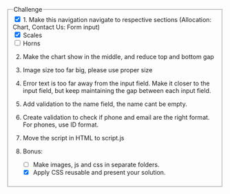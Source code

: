 

<fieldset>
    <legend>Challenge</legend>

<div>
    <input type="checkbox" id="1. Make this navigation navigate to respective sections (Allocation: Chart, Contact Us: Form input)" name="1. Make this navigation navigate to respective sections (Allocation: Chart, Contact Us: Form input)" checked />
        <label align=:justify" for="1. Make this navigation navigate to respective sections (Allocation: Chart, Contact Us: Form input)">1. Make this navigation navigate to respective sections (Allocation: Chart, Contact Us: Form input)</label>
</div>
 
<div>
    <input type="checkbox" id="scales" name="scales" checked />
    <label for="scales">Scales</label>
  </div>

  <div>
    <input type="checkbox" id="horns" name="horns" />
    <label for="horns">Horns</label>
  </div>




2.  Make the chart show in the middle, and reduce top and bottom gap


3. Image size too far big, please use proper size



4. Error text is too far away from the input field. Make it closer to the input field, but keep maintaining the gap between each input field. 

5. Add validation to the name field, the name cant be empty.
6. Create validation to check if phone and email are the right format. For phones, use ID format.
7. Move the script in HTML to script.js


8. Bonus: 
    - [ ] Make images, js and css in separate folders.
    - [X] Apply CSS reusable and present your solution.

    </fieldset>